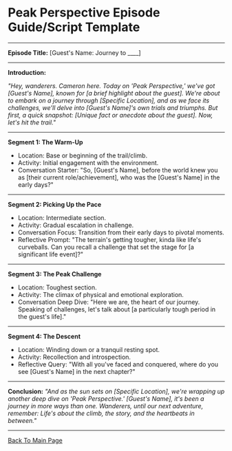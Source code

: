 # **Peak Perspective Episode Guide/Script Template**

---

**Episode Title:** [Guest's Name: Journey to ____]

---

**Introduction:**

*"Hey, wanderers. Cameron here. Today on 'Peak Perspective,' we've got [Guest's Name], known for [a brief highlight about the guest]. We're about to embark on a journey through [Specific Location], and as we face its challenges, we'll delve into [Guest's Name]'s own trials and triumphs. But first, a quick snapshot: [Unique fact or anecdote about the guest]. Now, let's hit the trail."*

---

**Segment 1: The Warm-Up**
- Location: Base or beginning of the trail/climb.
- Activity: Initial engagement with the environment.
- Conversation Starter: "So, [Guest's Name], before the world knew you as [their current role/achievement], who was the [Guest's Name] in the early days?"

---

**Segment 2: Picking Up the Pace**
- Location: Intermediate section.
- Activity: Gradual escalation in challenge.
- Conversation Focus: Transition from their early days to pivotal moments.
- Reflective Prompt: "The terrain's getting tougher, kinda like life's curveballs. Can you recall a challenge that set the stage for [a significant life event]?"

---

**Segment 3: The Peak Challenge**
- Location: Toughest section.
- Activity: The climax of physical and emotional exploration.
- Conversation Deep Dive: "Here we are, the heart of our journey. Speaking of challenges, let's talk about [a particularly tough period in the guest's life]."

---

**Segment 4: The Descent**
- Location: Winding down or a tranquil resting spot.
- Activity: Recollection and introspection.
- Reflective Query: "With all you've faced and conquered, where do you see [Guest's Name] in the next chapter?"

---

**Conclusion:**
*"And as the sun sets on [Specific Location], we're wrapping up another deep dive on 'Peak Perspective.' [Guest's Name], it's been a journey in more ways than one. Wanderers, until our next adventure, remember: Life's about the climb, the story, and the heartbeats in between."*

---

[Back To Main Page](/README.md)
